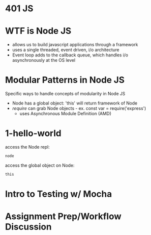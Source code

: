 # 401 JS


# WTF is Node JS
 - allows us to build javascript applications through a framework
 - uses a single threaded, event driven, i/o architecture
 - Event loop adds to the callback queue, which handles i/o asynchronously at the OS level

# Modular Patterns in Node JS
Specific ways to handle concepts of modularity in Node JS
- Node has a global object: 'this' will return framework of Node
- *require* can grab
Node objects - ex. const var = require('express')
  - uses Asynchronous Module Definition (AMD)

# 1-hello-world
access the Node repl:
```sh
node
```

access the global object on Node:
```sh
this
```



# Intro to Testing w/ Mocha


# Assignment Prep/Workflow Discussion

